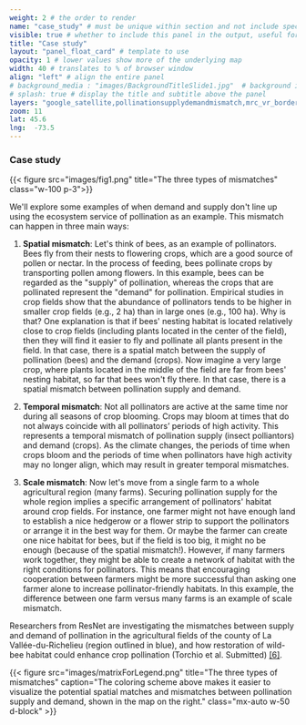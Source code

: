 ```yaml
---
weight: 2 # the order to render
name: "case_study" # must be unique within section and not include special characters
visible: true # whether to include this panel in the output, useful for testing
title: "Case study"
layout: "panel_float_card" # template to use
opacity: 1 # lower values show more of the underlying map
width: 40 # translates to % of browser window
align: "left" # align the entire panel
# background_media : "images/BackgroundTitleSlide1.jpg"  # background image rendered behind the panel, covering map
# splash: true # display the title and subtitle above the panel
layers: "google_satellite,pollinationsupplydemandmismatch,mrc_vr_border" # basemap and overlaying layers
zoom: 11
lat: 45.6
lng:  -73.5
---
```

### Case study

{{< figure src="images/fig1.png" title="The three types of mismatches" class="w-100 p-3">}}
<!--- Make image larger, possibly lightbox --->

We'll explore some examples of when demand and supply don't line up using the ecosystem service of pollination as an example. This mismatch 
can happen in three main ways:

1. **Spatial mismatch**: Let's think of bees, as an example of pollinators. Bees fly from their nests to flowering crops, which are a good source of pollen or nectar. In the process of feeding, bees pollinate crops by transporting pollen among flowers. In this example, bees can be regarded as the "supply" of pollination, whereas the crops that are pollinated represent the "demand" for pollination. Empirical studies in crop fields show that the abundance of pollinators tends to be higher in smaller crop fields (e.g., 2 ha) than in large ones (e.g., 100 ha). Why is that? One explanation is that if bees' nesting habitat is located relatively close to crop fields (including plants located in the center of the field), then they will find it easier to fly and pollinate all plants present in the field. In that case, there is a spatial match between the supply of pollination (bees) and the demand (crops). Now imagine a very large crop, where plants located in the middle of the field are far from bees' nesting habitat, so far that bees won't fly there. In that case, there is a spatial mismatch between pollination supply and demand.

2. **Temporal mismatch**: Not all pollinators are active at the same time nor during all seasons of crop blooming. Crops may bloom at times that do not always coincide with all pollinators’ periods of high activity. This represents a temporal mismatch of pollination supply (insect polliantors) and demand (crops). As the climate changes, the periods of time when crops bloom and the periods of time when pollinators have high activity may no longer align, which may result in greater temporal mismatches.

3. **Scale mismatch**: Now let's move from a single farm to a whole agricultural region (many farms). Securing pollination supply for the whole region implies a specific arrangement of pollinators' habitat around crop fields. For instance, one farmer might not have enough land to establish a nice hedgerow or a flower strip to support the pollinators or arrange it in the best way for them. Or maybe the farmer can create one nice habitat for bees, but if the field is too big, it might no be enough (because of the spatial mismatch!). However, if many farmers work together, they might be able to create a network of habitat with the right conditions for pollinators. This means that encouraging cooperation between farmers might be more successful than asking one farmer alone to increase pollinator-friendly habitats. In this example, the difference between one farm versus many farms is an example of scale mismatch.


Researchers from ResNet are investigating the mismatches between supply and demand of pollination in the agricultural fields of the county of La Vallée-du-Richelieu (region outlined in blue), and how restoration of wild-bee habitat could enhance crop pollination (Torchio et al. Submitted) <a href="../references/">[6]</a>.

<!--- Torchio, G. M.; Cimon-Morin, J.; Mendes, P.; Goyette, J-O.; Schwantes, A.M.; Arias-Patino, M.; Bennett, E.M.; Destrempes, C.; Pellerin, S.  and Poulin, M. From Marginal Croplands to Natural Habitats: A Framework for Assessing the Restoration Potential to Enhance Wild-Bee Pollination in Agricultural Landscapes. Submitted for publication. --->

{{< figure src="images/matrixForLegend.png" title="The three types of mismatches" caption="The coloring scheme above makes it easier to visualize the potential spatial matches and mismatches between pollination supply and demand, shown in the map on the right." class="mx-auto w-50 d-block" >}}

